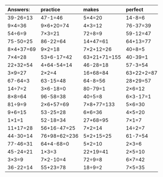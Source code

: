 | Answers: | practice | makes | perfect | ! |
| :--- | :--- | :--- | :--- | :--- |
| 39-26=13 | 47-1=46 | 5×4=20 | 14-8=6 | 38+6+26=70 | 
| 9×4=36 | 9×6+20=74 | 4×3=12 | 76-37=39 | 2×8=16 | 
| 54÷6=9 | 7×3=21 | 72÷8=9 | 59-12=47 | 58-43=15 | 
| 75-50=25 | 86-22=64 | 14+47=61 | 64+13=77 | 3×7-19=2 | 
| 8×4+37=69 | 9×2=18 | 7×2+12=26 | 40÷8=5 | 3×6=18 | 
| 7×4=28 | 53+6-17=42 | 63+21+71=155 | 40-39=1 | 7×3+50=71 | 
| 22+32=54 | 4+64-54=14 | 46-28=18 | 57-3=54 | 9×8=72 | 
| 3×9=27 | 2×2=4 | 16+68=84 | 63+22+2=87 | 49-32=17 | 
| 67-64=3 | 63-15=48 | 64-8=56 | 28+29=57 | 26+36=62 | 
| 14÷7=2 | 3×6-18=0 | 80-79=1 | 2×6=12 | 7×6=42 | 
| 8×8=64 | 96-58=38 | 40÷5=8 | 6×3-17=1 | 4×9+7=43 | 
| 81÷9=9 | 2×6+57=69 | 7×8+77=133 | 5×6=30 | 56+72+58=186 | 
| 9+6=15 | 53-25=28 | 6×6=36 | 4×5=20 | 3×8-5=19 | 
| 1×1=1 | 52-18=34 | 27+68=95 | 7×1=7 | 82+5+69=156 | 
| 11+17=28 | 56+16-47=25 | 7×2=14 | 14÷2=7 | 92-51=41 | 
| 44-30=14 | 76+98+62=236 | 5×2+15=25 | 61-7=54 | 42-32=10 | 
| 77-46=31 | 64+4-68=0 | 5×2=10 | 2×3=6 | 27÷9=3 | 
| 45-24=21 | 1×3=3 | 22+19=41 | 2×5=10 | 21÷3=7 | 
| 3×3=9 | 7×2-10=4 | 72÷9=8 | 6×7=42 | 8+88-62=34 | 
| 36-22=14 | 55+23=78 | 18÷9=2 | 7×5=35 | 8×2=16 | 

